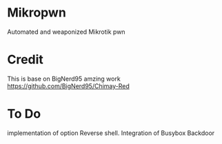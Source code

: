 # Mikropwn
Automated and weaponized Mikrotik pwn


# Credit
This is base on BigNerd95 amzing work
https://github.com/BigNerd95/Chimay-Red

# To Do
implementation of option
Reverse shell.
Integration of Busybox
Backdoor


